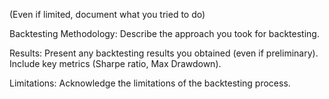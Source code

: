  (Even if limited, document what you tried to do)

Backtesting Methodology: Describe the approach you took for backtesting.

Results: Present any backtesting results you obtained (even if preliminary). Include key metrics (Sharpe ratio, Max Drawdown).

Limitations: Acknowledge the limitations of the backtesting process.

